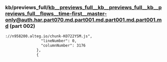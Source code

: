 ### kb/previews_full/kb__previews_full__kb__previews_full__kb__previews_full__flows__time-first__master-only@auth.har.part070.md.part001.md.part001.md.part001.md (part 002)

```md
://n958200.alteg.io/chunk-KO722YSM.js",
                "lineNumber": 0,
                "columnNumber": 3176
              },
              {
       
```

```
